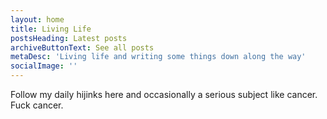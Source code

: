 ```yaml
---
layout: home
title: Living Life
postsHeading: Latest posts
archiveButtonText: See all posts
metaDesc: 'Living life and writing some things down along the way'
socialImage: ''
---
```


Follow my daily hijinks here and occasionally a serious subject like cancer. Fuck cancer.
